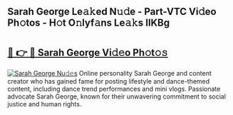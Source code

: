 ## Sarah George Le𝚊𝚔ed N𝚞𝚍e - Part-VTC Vi𝚍eo Ph𝚘tos - H𝚘t O𝚗lyf𝚊ns Le𝚊𝚔s IlKBg

# <h2><a href="http://hf1y3sm.feru.top/?c=Sarah+George">🔗 👉 🔴 Sarah George Vi𝚍𝚎o Ph𝚘t𝚘𝚜</a></h2>

[![Sarah George Nu𝚍𝚎s](https://i.imgur.com/0TWrTi3.gif)](http://hf1y3sm.feru.top/?c=Sarah+George)
Online personality Sarah George and content creator who has gained fame for posting lifestyle and dance-themed content, including dance trend performances and mini vlogs. Passionate advocate Sarah George, known for their unwavering commitment to social justice and human rights. 
